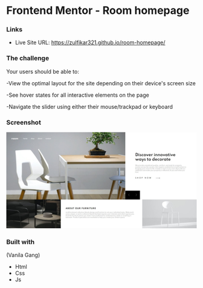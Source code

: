 # Frontend Mentor - Room homepage

### Links

- Live Site URL: https://zulfikar321.github.io/room-homepage/

### The challenge

Your users should be able to:

-View the optimal layout for the site depending on their device's screen size

-See hover states for all interactive elements on the page

-Navigate the slider using either their mouse/trackpad or keyboard

### Screenshot
![room](https://github.com/zulfikar321/room-homepage/blob/main/Web%20capture_11-2-2022_71511_zulfikar321.github.io.jpeg?raw=true)

### Built with

(Vanila Gang)
- Html
- Css
- Js
